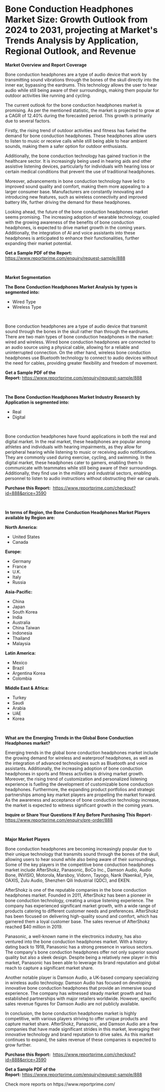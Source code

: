 <p><h1>Bone Conduction Headphones Market Size: Growth Outlook from 2024 to 2031, projecting at Market's Trends Analysis by Application, Regional Outlook, and Revenue</h1></p><p><strong>Market Overview and Report Coverage</strong></p>
<p><p>Bone conduction headphones are a type of audio device that work by transmitting sound vibrations through the bones of the skull directly into the inner ear, bypassing the eardrums. This technology allows the user to hear audio while still being aware of their surroundings, making them popular for outdoor activities like running and cycling. </p><p>The current outlook for the bone conduction headphones market is promising. As per the mentioned statistic, the market is projected to grow at a CAGR of 12.40% during the forecasted period. This growth is primarily due to several factors. </p><p>Firstly, the rising trend of outdoor activities and fitness has fueled the demand for bone conduction headphones. These headphones allow users to listen to music or receive calls while still being able to hear ambient sounds, making them a safer option for outdoor enthusiasts.</p><p>Additionally, the bone conduction technology has gained traction in the healthcare sector. It is increasingly being used in hearing aids and other assistive listening devices, particularly for individuals with hearing loss or certain medical conditions that prevent the use of traditional headphones.</p><p>Moreover, advancements in bone conduction technology have led to improved sound quality and comfort, making them more appealing to a larger consumer base. Manufacturers are constantly innovating and introducing new features, such as wireless connectivity and improved battery life, further driving the demand for these headphones.</p><p>Looking ahead, the future of the bone conduction headphones market seems promising. The increasing adoption of wearable technology, coupled with the growing awareness of the benefits of bone conduction headphones, is expected to drive market growth in the coming years. Additionally, the integration of AI and voice assistants into these headphones is anticipated to enhance their functionalities, further expanding their market potential.</p></p>
<p><strong>Get a Sample PDF of the Report:</strong> <a href="https://www.reportprime.com/enquiry/request-sample/888">https://www.reportprime.com/enquiry/request-sample/888</a></p>
<p>&nbsp;</p>
<p><strong>Market Segmentation</strong></p>
<p><strong>The Bone Conduction Headphones Market Analysis by types is segmented into:</strong></p>
<p><ul><li>Wired Type</li><li>Wireless Type</li></ul></p>
<p>&nbsp;</p>
<p><p>Bone conduction headphones are a type of audio device that transmit sound through the bones in the skull rather than through the eardrums. There are two main types of bone conduction headphones in the market: wired and wireless. Wired bone conduction headphones are connected to an audio source using a physical cable, allowing for a reliable and uninterrupted connection. On the other hand, wireless bone conduction headphones use Bluetooth technology to connect to audio devices without the need for cables, providing greater flexibility and freedom of movement.</p></p>
<p><strong>Get a Sample PDF of the Report:</strong>&nbsp;<a href="https://www.reportprime.com/enquiry/request-sample/888">https://www.reportprime.com/enquiry/request-sample/888</a></p>
<p>&nbsp;</p>
<p><strong>The Bone Conduction Headphones Market Industry Research by Application is segmented into:</strong></p>
<p><ul><li>Real</li><li>Digital</li></ul></p>
<p>&nbsp;</p>
<p><p>Bone conduction headphones have found applications in both the real and digital market. In the real market, these headphones are popular among athletes and individuals with hearing impairments, as they allow for peripheral hearing while listening to music or receiving audio notifications. They are commonly used during exercise, cycling, and swimming. In the digital market, these headphones cater to gamers, enabling them to communicate with teammates while still being aware of their surroundings. Additionally, they find use in the military and industrial sectors, enabling personnel to listen to audio instructions without obstructing their ear canals.</p></p>
<p><strong>Purchase this Report:</strong>&nbsp; <a href="https://www.reportprime.com/checkout?id=888&price=3590">https://www.reportprime.com/checkout?id=888&price=3590</a></p>
<p>&nbsp;</p>
<p><strong>In terms of Region, the Bone Conduction Headphones Market Players available by Region are:</strong></p>
<p>
    <p> <strong> North America: </strong>
        <ul>
            <li>United States</li>
            <li>Canada</li>
        </ul>
        </p> 
    <p> <strong> Europe: </strong>
        <ul>
            <li>Germany</li>
            <li>France</li>
            <li>U.K.</li>
            <li>Italy</li>
            <li>Russia</li>
        </ul>
        </p> 
    <p> <strong> Asia-Pacific: </strong>
        <ul>
            <li>China</li>
            <li>Japan</li>
            <li>South Korea</li>
            <li>India</li>
            <li>Australia</li>
            <li>China Taiwan</li>
            <li>Indonesia</li>
            <li>Thailand</li>
            <li>Malaysia</li>
        </ul>
        </p> 
    <p> <strong> Latin America: </strong>
        <ul>
            <li>Mexico</li>
            <li>Brazil</li>
            <li>Argentina Korea</li>
            <li>Colombia</li>
        </ul>
        </p> 
    <p> <strong> Middle East & Africa: </strong>
        <ul>
            <li>Turkey</li>
            <li>Saudi</li>
            <li>Arabia</li>
            <li>UAE</li>
            <li>Korea</li>
        </ul>
    </p>
    </p>
<p>&nbsp;</p>
<p><strong>What are the Emerging Trends in the Global Bone Conduction Headphones market?</strong></p>
<p><p>Emerging trends in the global bone conduction headphones market include the growing demand for wireless and waterproof headphones, as well as the integration of advanced technologies such as Bluetooth and voice assistants. Additionally, the increasing adoption of bone conduction headphones in sports and fitness activities is driving market growth. Moreover, the rising trend of customization and personalized listening experience is fuelling the development of customizable bone conduction headphones. Furthermore, the expanding product portfolios and strategic partnerships among key market players are propelling the market forward. As the awareness and acceptance of bone conduction technology increase, the market is expected to witness significant growth in the coming years.</p></p>
<p><strong>Inquire or Share Your Questions If Any Before Purchasing This Report</strong>- <a href="https://www.reportprime.com/enquiry/pre-order/888">https://www.reportprime.com/enquiry/pre-order/888</a></p>
<p>&nbsp;</p>
<p><strong>Major Market Players</strong></p>
<p><p>Bone conduction headphones are becoming increasingly popular due to their unique technology that transmits sound through the bones of the skull, allowing users to hear sound while also being aware of their surroundings. Some of the key players in the competitive bone conduction headphones market include AfterShokz, Panasonic, BoCo Inc., Damson Audio, Audio Bone, INVISIO, Motorola, Marsboy, Vidonn, Tayogo, Nank (Naenka), Pyle, OAXIS, Zulu Audio, Shenzhen Qili Industrial (QDC), and EKEN.</p><p>AfterShokz is one of the reputable companies in the bone conduction headphones market. Founded in 2011, AfterShokz has been a pioneer in bone conduction technology, creating a unique listening experience. The company has experienced significant market growth, with a wide range of products catering to different customer needs and preferences. AfterShokz has been focused on delivering high-quality sound and comfort, which has garnered them a loyal customer base. The sales revenue of AfterShokz reached $40 million in 2019.</p><p>Panasonic, a well-known name in the electronics industry, has also ventured into the bone conduction headphones market. With a history dating back to 1918, Panasonic has a strong presence in various sectors. The company's bone conduction headphones offer not only superior sound quality but also a sleek design. Despite being a relatively new player in this market, Panasonic has been able to leverage its brand reputation and global reach to capture a significant market share.</p><p>Another notable player is Damson Audio, a UK-based company specializing in wireless audio technology. Damson Audio has focused on developing innovative bone conduction headphones that provide an immersive sound experience. The company has witnessed steady market growth and has established partnerships with major retailers worldwide. However, specific sales revenue figures for Damson Audio are not publicly available.</p><p>In conclusion, the bone conduction headphones market is highly competitive, with various players striving to offer unique products and capture market share. AfterShokz, Panasonic, and Damson Audio are a few companies that have made significant strides in this market, leveraging their innovative technology and brand reputation to drive sales. As this market continues to expand, the sales revenue of these companies is expected to grow further.</p></p>
<p><strong>Purchase this Report:</strong>&nbsp;&nbsp;<a href="https://www.reportprime.com/checkout?id=888&price=3590">https://www.reportprime.com/checkout?id=888&price=3590</a></p>
<p></p>
<p><strong>Get a Sample PDF of the Report:</strong>&nbsp;<a href="https://www.reportprime.com/enquiry/request-sample/888">https://www.reportprime.com/enquiry/request-sample/888</a></p>
<p>Check more reports on https://www.reportprime.com/</p>